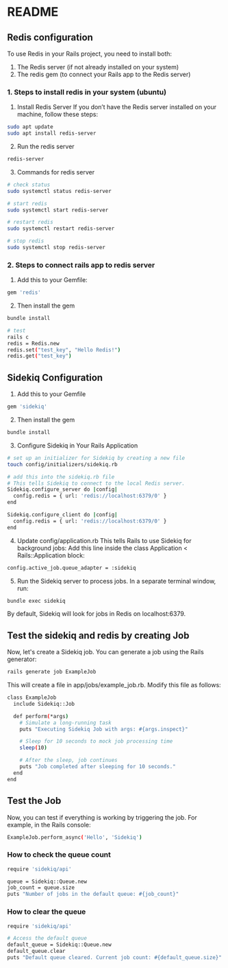 # README

## Redis configuration
To use Redis in your Rails project, you need to install both:

1. The Redis server (if not already installed on your system)
2. The redis gem (to connect your Rails app to the Redis server)


### 1. Steps to install redis in your system (ubuntu)
1. Install Redis Server
If you don’t have the Redis server installed on your machine, follow these steps:

``` bash
sudo apt update
sudo apt install redis-server
```

2. Run the redis server

```bash
redis-server
```

3. Commands for redis server
```bash
# check status
sudo systemctl status redis-server

# start redis
sudo systemctl start redis-server

# restart redis
sudo systemctl restart redis-server

# stop redis
sudo systemctl stop redis-server
```

### 2. Steps to connect rails app to redis server
1. Add this to your Gemfile:

```bash
gem 'redis'
```

2. Then install the gem

```bash
bundle install

# test
rails c
redis = Redis.new
redis.set("test_key", "Hello Redis!")
redis.get("test_key") 
```

## Sidekiq Configuration
1. Add this to your Gemfile

```bash
gem 'sidekiq'
```

2. Then install the gem

```bash
bundle install
```

3. Configure Sidekiq in Your Rails Application

```bash
# set up an initializer for Sidekiq by creating a new file
touch config/initializers/sidekiq.rb

# add this into the sidekiq.rb file
# This tells Sidekiq to connect to the local Redis server.
Sidekiq.configure_server do |config|
  config.redis = { url: 'redis://localhost:6379/0' }
end

Sidekiq.configure_client do |config|
  config.redis = { url: 'redis://localhost:6379/0' }
end
```

4. Update config/application.rb
This tells Rails to use Sidekiq for background jobs:
Add this line inside the class Application < Rails::Application block:

```bash
config.active_job.queue_adapter = :sidekiq
```

5. Run the Sidekiq server to process jobs. In a separate terminal window, run:

```bash
bundle exec sidekiq
```
By default, Sidekiq will look for jobs in Redis on localhost:6379.


## Test the sidekiq and redis by creating Job
Now, let's create a Sidekiq job. You can generate a job using the Rails generator:

```bash
rails generate job ExampleJob
```

This will create a file in app/jobs/example_job.rb. Modify this file as follows:

```bash
class ExampleJob
  include Sidekiq::Job

  def perform(*args)
    # Simulate a long-running task
    puts "Executing Sidekiq Job with args: #{args.inspect}"

    # Sleep for 10 seconds to mock job processing time
    sleep(10)

    # After the sleep, job continues
    puts "Job completed after sleeping for 10 seconds."
  end
end
```
## Test the Job
Now, you can test if everything is working by triggering the job. For example, in the Rails console:

```bash
ExampleJob.perform_async('Hello', 'Sidekiq')
```

### How to check the queue count 
```bash
require 'sidekiq/api' 

queue = Sidekiq::Queue.new
job_count = queue.size
puts "Number of jobs in the default queue: #{job_count}"
```

### How to clear the queue

```bash
require 'sidekiq/api'  

# Access the default queue
default_queue = Sidekiq::Queue.new
default_queue.clear
puts "Default queue cleared. Current job count: #{default_queue.size}"
```

